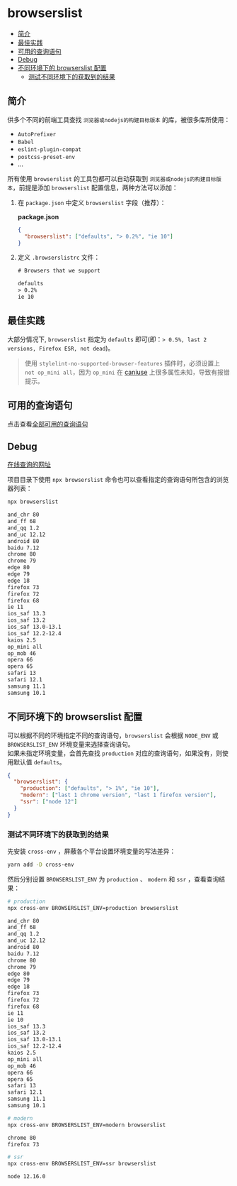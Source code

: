 # browserslist

- [简介](#%e7%ae%80%e4%bb%8b)
- [最佳实践](#%e6%9c%80%e4%bd%b3%e5%ae%9e%e8%b7%b5)
- [可用的查询语句](#%e5%8f%af%e7%94%a8%e7%9a%84%e6%9f%a5%e8%af%a2%e8%af%ad%e5%8f%a5)
- [Debug](#debug)
- [不同环境下的 browserslist 配置](#%e4%b8%8d%e5%90%8c%e7%8e%af%e5%a2%83%e4%b8%8b%e7%9a%84-browserslist-%e9%85%8d%e7%bd%ae)
  - [测试不同环境下的获取到的结果](#%e6%b5%8b%e8%af%95%e4%b8%8d%e5%90%8c%e7%8e%af%e5%a2%83%e4%b8%8b%e7%9a%84%e8%8e%b7%e5%8f%96%e5%88%b0%e7%9a%84%e7%bb%93%e6%9e%9c)

## 简介

供多个不同的前端工具查找 `浏览器或nodejs的构建目标版本` 的库，被很多库所使用：

- `AutoPrefixer`
- `Babel`
- `eslint-plugin-compat`
- `postcss-preset-env`
- ...

所有使用 `browserslist` 的工具包都可以自动获取到 `浏览器或nodejs的构建目标版本`，前提是添加 `browserslist` 配置信息，两种方法可以添加：

1. 在 `package.json` 中定义 `browserslist` 字段（推荐）：

   **package.json**

   ```json
   {
     "browserslist": ["defaults", "> 0.2%", "ie 10"]
   }
   ```

2. 定义 `.browserslistrc` 文件：

   ```txt
   # Browsers that we support

   defaults
   > 0.2%
   ie 10
   ```

## 最佳实践

大部分情况下, `browserslist` 指定为 `defaults` 即可(即：`> 0.5%, last 2 versions, Firefox ESR, not dead`)。

> 使用 `stylelint-no-supported-browser-features` 插件时，必须设置上 `not op_mini all`，因为 `op_mini` 在 [caniuse](https://caniuse.com/) 上很多属性未知，导致有报错提示。

## 可用的查询语句

点击查看[全部可用的查询语句](https://github.com/browserslist/browserslist#full-list)

## Debug

[在线查询的网址](https://browserl.ist/)

项目目录下使用 `npx browserslist` 命令也可以查看指定的查询语句所包含的浏览器列表：

```sh
npx browserslist

and_chr 80
and_ff 68
and_qq 1.2
and_uc 12.12
android 80
baidu 7.12
chrome 80
chrome 79
edge 80
edge 79
edge 18
firefox 73
firefox 72
firefox 68
ie 11
ios_saf 13.3
ios_saf 13.2
ios_saf 13.0-13.1
ios_saf 12.2-12.4
kaios 2.5
op_mini all
op_mob 46
opera 66
opera 65
safari 13
safari 12.1
samsung 11.1
samsung 10.1
```

## 不同环境下的 browserslist 配置

可以根据不同的环境指定不同的查询语句，`browserslist` 会根据 `NODE_ENV` 或 `BROWSERSLIST_ENV` 环境变量来选择查询语句。  
如果未指定环境变量，会首先查找 `production` 对应的查询语句，如果没有，则使用默认值 `defaults`。

```json
{
  "browserslist": {
    "production": ["defaults", "> 1%", "ie 10"],
    "modern": ["last 1 chrome version", "last 1 firefox version"],
    "ssr": ["node 12"]
  }
}
```

### 测试不同环境下的获取到的结果

先安装 `cross-env` ，屏蔽各个平台设置环境变量的写法差异：

```sh
yarn add -D cross-env
```

然后分别设置 `BROWSERSLIST_ENV` 为 `production` 、 `modern` 和 `ssr` ，查看查询结果：

```sh
# production
npx cross-env BROWSERSLIST_ENV=production browserslist

and_chr 80
and_ff 68
and_qq 1.2
and_uc 12.12
android 80
baidu 7.12
chrome 80
chrome 79
edge 80
edge 79
edge 18
firefox 73
firefox 72
firefox 68
ie 11
ie 10
ios_saf 13.3
ios_saf 13.2
ios_saf 13.0-13.1
ios_saf 12.2-12.4
kaios 2.5
op_mini all
op_mob 46
opera 66
opera 65
safari 13
safari 12.1
samsung 11.1
samsung 10.1

# modern
npx cross-env BROWSERSLIST_ENV=modern browserslist

chrome 80
firefox 73

# ssr
npx cross-env BROWSERSLIST_ENV=ssr browserslist

node 12.16.0
```
